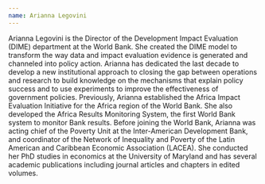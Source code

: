 ```yaml
---
name: Arianna Legovini 
---
```


Arianna Legovini is the Director of the Development Impact Evaluation (DIME) department at the World Bank. She created the DIME model to transform the way data and impact evaluation evidence is generated and channeled into policy action. Arianna has dedicated the last decade to develop a new institutional approach to closing the gap between operations and research to build knowledge on the mechanisms that explain policy success and to use experiments to improve the effectiveness of government policies. Previously, Arianna established the Africa Impact Evaluation Initiative for the Africa region of the World Bank. She also developed the Africa Results Monitoring System, the first World Bank system to monitor Bank results. Before joining the World Bank, Arianna was acting chief of the Poverty Unit at the Inter-American Development Bank, and coordinator of the Network of Inequality and Poverty of the Latin American and Caribbean Economic Association (LACEA). She conducted her PhD studies in economics at the University of Maryland and has several academic publications including journal articles and chapters in edited volumes.